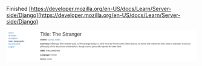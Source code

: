 Finished [https://developer.mozilla.org/en-US/docs/Learn/Server-side/Django](https://developer.mozilla.org/en-US/docs/Learn/Server-side/Django)


![screenshot](./Screenshot_2017-09-07_11-48-55.png)